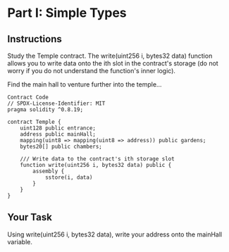 # Part I: Simple Types

## Instructions
Study the Temple contract. The write(uint256 i, bytes32 data) function allows you to write data onto the ith slot in the contract's storage (do not worry if you do not understand the function's inner logic).

Find the main hall to venture further into the temple…
```
Contract Code
// SPDX-License-Identifier: MIT
pragma solidity ^0.8.19;

contract Temple {
    uint128 public entrance;
    address public mainHall;
    mapping(uint8 => mapping(uint8 => address)) public gardens;
    bytes20[] public chambers;

    /// Write data to the contract's ith storage slot
    function write(uint256 i, bytes32 data) public {
        assembly {
            sstore(i, data)
        }
    }
}
```

## Your Task
Using write(uint256 i, bytes32 data), write your address onto the mainHall variable.

